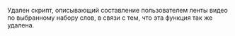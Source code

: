 Удален скрипт, описывающий составление пользователем ленты видео по выбранному набору слов, в связи с тем, что эта функция так же удалена.
